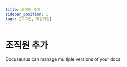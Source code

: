 ```yaml
---
title: 조직원 추가
sidebar_position: 1
tags: [로그인, 회원가입]
---
```


# 조직원 추가

Docusaurus can manage multiple versions of your docs.
